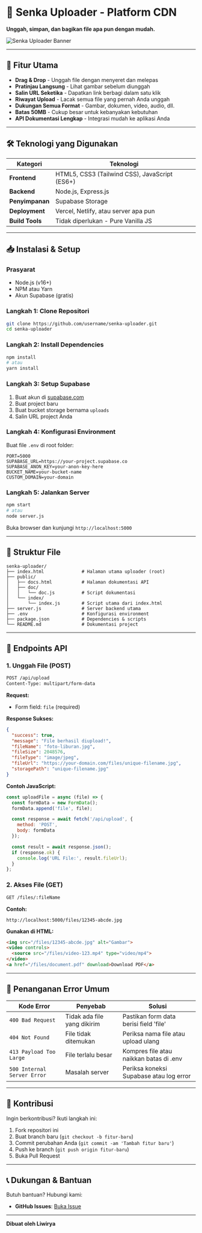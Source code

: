 # 🚀 Senka Uploader - Platform CDN

**Unggah, simpan, dan bagikan file apa pun dengan mudah.**

![Senka Uploader Banner](https://files.catbox.moe/epedpg.jpg)

---

## 🌟 Fitur Utama

- **Drag & Drop** - Unggah file dengan menyeret dan melepas
- **Pratinjau Langsung** - Lihat gambar sebelum diunggah
- **Salin URL Seketika** - Dapatkan link berbagi dalam satu klik
- **Riwayat Upload** - Lacak semua file yang pernah Anda unggah
- **Dukungan Semua Format** - Gambar, dokumen, video, audio, dll.
- **Batas 50MB** - Cukup besar untuk kebanyakan kebutuhan
- **API Dokumentasi Lengkap** - Integrasi mudah ke aplikasi Anda

---

## 🛠️ Teknologi yang Digunakan

| Kategori | Teknologi |
|----------|-----------|
| **Frontend** | HTML5, CSS3 (Tailwind CSS), JavaScript (ES6+) |
| **Backend** | Node.js, Express.js |
| **Penyimpanan** | Supabase Storage |
| **Deployment** | Vercel, Netlify, atau server apa pun |
| **Build Tools** | Tidak diperlukan - Pure Vanilla JS |

---

## 📥 Instalasi & Setup

### Prasyarat
- Node.js (v16+)
- NPM atau Yarn
- Akun Supabase (gratis)

### Langkah 1: Clone Repositori
```bash
git clone https://github.com/username/senka-uploader.git
cd senka-uploader
```

### Langkah 2: Install Dependencies
```bash
npm install
# atau
yarn install
```

### Langkah 3: Setup Supabase
1. Buat akun di [supabase.com](https://supabase.com)
2. Buat project baru
3. Buat bucket storage bernama `uploads`
4. Salin URL project Anda

### Langkah 4: Konfigurasi Environment
Buat file `.env` di root folder:

```env
PORT=5000
SUPABASE_URL=https://your-project.supabase.co
SUPABASE_ANON_KEY=your-anon-key-here
BUCKET_NAME=your-bucket-name
CUSTOM_DOMAIN=your-domain
```

### Langkah 5: Jalankan Server
```bash
npm start
# atau
node server.js
```

Buka browser dan kunjungi `http://localhost:5000`

---

## 📁 Struktur File

```
senka-uploader/
├── index.html              # Halaman utama uploader (root)
├── public/
│   ├── docs.html           # Halaman dokumentasi API
│   ├── doc/
│   │   └── doc.js          # Script dokumentasi
│   └── index/
│       └── index.js        # Script utama dari index.html
├── server.js               # Server backend utama
├── .env                    # Konfigurasi environment
├── package.json            # Dependencies & scripts
└── README.md               # Dokumentasi project
```

---

## 📡 Endpoints API

### 1. Unggah File (POST)
```bash
POST /api/upload
Content-Type: multipart/form-data
```

**Request:**
- Form field: `file` (required)

**Response Sukses:**
```json
{
  "success": true,
  "message": "File berhasil diupload!",
  "fileName": "foto-liburan.jpg",
  "fileSize": 2048576,
  "fileType": "image/jpeg",
  "fileUrl": "https://your-domain.com/files/unique-filename.jpg",
  "storagePath": "unique-filename.jpg"
}
```

**Contoh JavaScript:**
```javascript
const uploadFile = async (file) => {
  const formData = new FormData();
  formData.append('file', file);

  const response = await fetch('/api/upload', {
    method: 'POST',
    body: formData
  });

  const result = await response.json();
  if (response.ok) {
    console.log('URL File:', result.fileUrl);
  }
};
```

### 2. Akses File (GET)
```bash
GET /files/:fileName
```

**Contoh:**
```
http://localhost:5000/files/12345-abcde.jpg
```

**Gunakan di HTML:**
```html
<img src="/files/12345-abcde.jpg" alt="Gambar">
<video controls>
  <source src="/files/video-123.mp4" type="video/mp4">
</video>
<a href="/files/document.pdf" download>Download PDF</a>
```

---

## 🐞 Penanganan Error Umum

| Kode Error | Penyebab | Solusi |
|------------|----------|--------|
| `400 Bad Request` | Tidak ada file yang dikirim | Pastikan form data berisi field 'file' |
| `404 Not Found` | File tidak ditemukan | Periksa nama file atau upload ulang |
| `413 Payload Too Large` | File terlalu besar | Kompres file atau naikkan batas di .env |
| `500 Internal Server Error` | Masalah server | Periksa koneksi Supabase atau log error |

---

## 🤝 Kontribusi

Ingin berkontribusi? Ikuti langkah ini:

1. Fork repositori ini
2. Buat branch baru (`git checkout -b fitur-baru`)
3. Commit perubahan Anda (`git commit -am 'Tambah fitur baru'`)
4. Push ke branch (`git push origin fitur-baru`)
5. Buka Pull Request

---

## 📞 Dukungan & Bantuan

Butuh bantuan? Hubungi kami:

- **GitHub Issues**: [Buka Issue](https://github.com/Liwirya/senka-uploader/issues)

---

**Dibuat oleh Liwirya**
